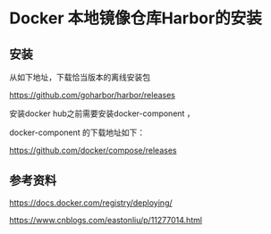 # Docker 本地镜像仓库Harbor的安装



## 安装

从如下地址，下载恰当版本的离线安装包

https://github.com/goharbor/harbor/releases



安装docker hub之前需要安装docker-component ，

docker-component 的下载地址如下：

https://github.com/docker/compose/releases





## 参考资料

https://docs.docker.com/registry/deploying/ 





https://www.cnblogs.com/eastonliu/p/11277014.html



